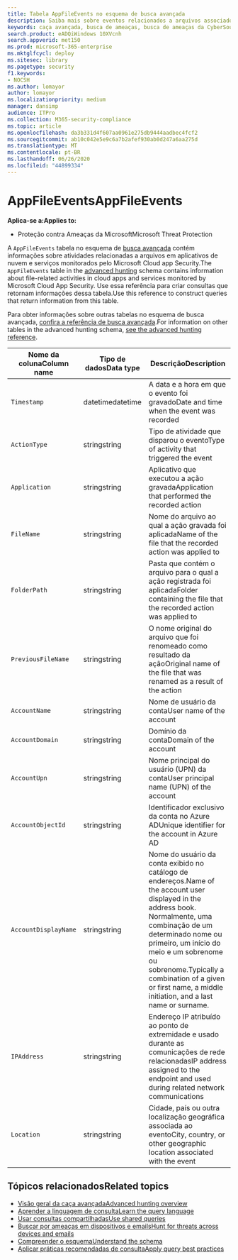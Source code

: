 ```yaml
---
title: Tabela AppFileEvents no esquema de busca avançada
description: Saiba mais sobre eventos relacionados a arquivos associados a serviços e aplicativos em nuvem na tabela AppFileEvents do esquema de busca avançada
keywords: caça avançada, busca de ameaças, busca de ameaças da CyberSource, proteção de ameaças da Microsoft, Microsoft 365, MTP, M365, pesquisa, consulta, telemetria, referência de esquema, Kusto, tabela, coluna, tipo de dados, descrição, AppFileEvents, segurança do aplicativo em nuvem, MCAS
search.product: eADQiWindows 10XVcnh
search.appverid: met150
ms.prod: microsoft-365-enterprise
ms.mktglfcycl: deploy
ms.sitesec: library
ms.pagetype: security
f1.keywords:
- NOCSH
ms.author: lomayor
author: lomayor
ms.localizationpriority: medium
manager: dansimp
audience: ITPro
ms.collection: M365-security-compliance
ms.topic: article
ms.openlocfilehash: da3b331d4f607aa0961e275db9444aadbec4fcf2
ms.sourcegitcommit: ab10c042e5e9c6a7b2afef930ab0d247a6aa275d
ms.translationtype: MT
ms.contentlocale: pt-BR
ms.lasthandoff: 06/26/2020
ms.locfileid: "44899334"
---
```

# <a name="appfileevents"></a><span data-ttu-id="9738c-104">AppFileEvents</span><span class="sxs-lookup"><span data-stu-id="9738c-104">AppFileEvents</span></span>

<span data-ttu-id="9738c-105">**Aplica-se a:**</span><span class="sxs-lookup"><span data-stu-id="9738c-105">**Applies to:**</span></span>
- <span data-ttu-id="9738c-106">Proteção contra Ameaças da Microsoft</span><span class="sxs-lookup"><span data-stu-id="9738c-106">Microsoft Threat Protection</span></span>

<span data-ttu-id="9738c-107">A `AppFileEvents` tabela no esquema de [busca avançada](advanced-hunting-overview.md) contém informações sobre atividades relacionadas a arquivos em aplicativos de nuvem e serviços monitorados pelo Microsoft Cloud app Security.</span><span class="sxs-lookup"><span data-stu-id="9738c-107">The `AppFileEvents` table in the [advanced hunting](advanced-hunting-overview.md) schema contains information about file-related activities in cloud apps and services monitored by Microsoft Cloud App Security.</span></span> <span data-ttu-id="9738c-108">Use essa referência para criar consultas que retornam informações dessa tabela.</span><span class="sxs-lookup"><span data-stu-id="9738c-108">Use this reference to construct queries that return information from this table.</span></span>

<span data-ttu-id="9738c-109">Para obter informações sobre outras tabelas no esquema de busca avançada, [confira a referência de busca avançada](advanced-hunting-schema-tables.md).</span><span class="sxs-lookup"><span data-stu-id="9738c-109">For information on other tables in the advanced hunting schema, [see the advanced hunting reference](advanced-hunting-schema-tables.md).</span></span>

| <span data-ttu-id="9738c-110">Nome da coluna</span><span class="sxs-lookup"><span data-stu-id="9738c-110">Column name</span></span> | <span data-ttu-id="9738c-111">Tipo de dados</span><span class="sxs-lookup"><span data-stu-id="9738c-111">Data type</span></span> | <span data-ttu-id="9738c-112">Descrição</span><span class="sxs-lookup"><span data-stu-id="9738c-112">Description</span></span> |
|-------------|-----------|-------------|
| `Timestamp` | <span data-ttu-id="9738c-113">datetime</span><span class="sxs-lookup"><span data-stu-id="9738c-113">datetime</span></span> | <span data-ttu-id="9738c-114">A data e a hora em que o evento foi gravado</span><span class="sxs-lookup"><span data-stu-id="9738c-114">Date and time when the event was recorded</span></span> |
| `ActionType` | <span data-ttu-id="9738c-115">string</span><span class="sxs-lookup"><span data-stu-id="9738c-115">string</span></span> | <span data-ttu-id="9738c-116">Tipo de atividade que disparou o evento</span><span class="sxs-lookup"><span data-stu-id="9738c-116">Type of activity that triggered the event</span></span> |
| `Application` | <span data-ttu-id="9738c-117">string</span><span class="sxs-lookup"><span data-stu-id="9738c-117">string</span></span> | <span data-ttu-id="9738c-118">Aplicativo que executou a ação gravada</span><span class="sxs-lookup"><span data-stu-id="9738c-118">Application that performed the recorded action</span></span> |
| `FileName` | <span data-ttu-id="9738c-119">string</span><span class="sxs-lookup"><span data-stu-id="9738c-119">string</span></span> | <span data-ttu-id="9738c-120">Nome do arquivo ao qual a ação gravada foi aplicada</span><span class="sxs-lookup"><span data-stu-id="9738c-120">Name of the file that the recorded action was applied to</span></span> |
| `FolderPath` | <span data-ttu-id="9738c-121">string</span><span class="sxs-lookup"><span data-stu-id="9738c-121">string</span></span> | <span data-ttu-id="9738c-122">Pasta que contém o arquivo para o qual a ação registrada foi aplicada</span><span class="sxs-lookup"><span data-stu-id="9738c-122">Folder containing the file that the recorded action was applied to</span></span> |
| `PreviousFileName` | <span data-ttu-id="9738c-123">string</span><span class="sxs-lookup"><span data-stu-id="9738c-123">string</span></span> | <span data-ttu-id="9738c-124">O nome original do arquivo que foi renomeado como resultado da ação</span><span class="sxs-lookup"><span data-stu-id="9738c-124">Original name of the file that was renamed as a result of the action</span></span> |
| `AccountName` | <span data-ttu-id="9738c-125">string</span><span class="sxs-lookup"><span data-stu-id="9738c-125">string</span></span> | <span data-ttu-id="9738c-126">Nome de usuário da conta</span><span class="sxs-lookup"><span data-stu-id="9738c-126">User name of the account</span></span> |
| `AccountDomain` | <span data-ttu-id="9738c-127">string</span><span class="sxs-lookup"><span data-stu-id="9738c-127">string</span></span> | <span data-ttu-id="9738c-128">Domínio da conta</span><span class="sxs-lookup"><span data-stu-id="9738c-128">Domain of the account</span></span> |
| `AccountUpn` | <span data-ttu-id="9738c-129">string</span><span class="sxs-lookup"><span data-stu-id="9738c-129">string</span></span> | <span data-ttu-id="9738c-130">Nome principal do usuário (UPN) da conta</span><span class="sxs-lookup"><span data-stu-id="9738c-130">User principal name (UPN) of the account</span></span> |
| `AccountObjectId` | <span data-ttu-id="9738c-131">string</span><span class="sxs-lookup"><span data-stu-id="9738c-131">string</span></span> | <span data-ttu-id="9738c-132">Identificador exclusivo da conta no Azure AD</span><span class="sxs-lookup"><span data-stu-id="9738c-132">Unique identifier for the account in Azure AD</span></span> |
| `AccountDisplayName` | <span data-ttu-id="9738c-133">string</span><span class="sxs-lookup"><span data-stu-id="9738c-133">string</span></span> | <span data-ttu-id="9738c-134">Nome do usuário da conta exibido no catálogo de endereços.</span><span class="sxs-lookup"><span data-stu-id="9738c-134">Name of the account user displayed in the address book.</span></span> <span data-ttu-id="9738c-135">Normalmente, uma combinação de um determinado nome ou primeiro, um início do meio e um sobrenome ou sobrenome.</span><span class="sxs-lookup"><span data-stu-id="9738c-135">Typically a combination of a given or first name, a middle initiation, and a last name or surname.</span></span> |
| `IPAddress` | <span data-ttu-id="9738c-136">string</span><span class="sxs-lookup"><span data-stu-id="9738c-136">string</span></span> | <span data-ttu-id="9738c-137">Endereço IP atribuído ao ponto de extremidade e usado durante as comunicações de rede relacionadas</span><span class="sxs-lookup"><span data-stu-id="9738c-137">IP address assigned to the endpoint and used during related network communications</span></span> |
| `Location` | <span data-ttu-id="9738c-138">string</span><span class="sxs-lookup"><span data-stu-id="9738c-138">string</span></span> | <span data-ttu-id="9738c-139">Cidade, país ou outra localização geográfica associada ao evento</span><span class="sxs-lookup"><span data-stu-id="9738c-139">City, country, or other geographic location associated with the event</span></span> |

## <a name="related-topics"></a><span data-ttu-id="9738c-140">Tópicos relacionados</span><span class="sxs-lookup"><span data-stu-id="9738c-140">Related topics</span></span>
- [<span data-ttu-id="9738c-141">Visão geral da caça avançada</span><span class="sxs-lookup"><span data-stu-id="9738c-141">Advanced hunting overview</span></span>](advanced-hunting-overview.md)
- [<span data-ttu-id="9738c-142">Aprender a linguagem de consulta</span><span class="sxs-lookup"><span data-stu-id="9738c-142">Learn the query language</span></span>](advanced-hunting-query-language.md)
- [<span data-ttu-id="9738c-143">Usar consultas compartilhadas</span><span class="sxs-lookup"><span data-stu-id="9738c-143">Use shared queries</span></span>](advanced-hunting-shared-queries.md)
- [<span data-ttu-id="9738c-144">Buscar por ameaças em dispositivos e emails</span><span class="sxs-lookup"><span data-stu-id="9738c-144">Hunt for threats across devices and emails</span></span>](advanced-hunting-query-emails-devices.md)
- [<span data-ttu-id="9738c-145">Compreender o esquema</span><span class="sxs-lookup"><span data-stu-id="9738c-145">Understand the schema</span></span>](advanced-hunting-schema-tables.md)
- [<span data-ttu-id="9738c-146">Aplicar práticas recomendadas de consulta</span><span class="sxs-lookup"><span data-stu-id="9738c-146">Apply query best practices</span></span>](advanced-hunting-best-practices.md)
